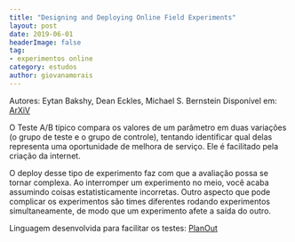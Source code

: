 ```yaml
---
title: "Designing and Deploying Online Field Experiments"
layout: post
date: 2019-06-01
headerImage: false
tag:
- experimentos online
category: estudos
author: giovanamorais
---
```


Autores: Eytan Bakshy, Dean Eckles, Michael S. Bernstein
Disponível em: [ArXiV](https://arxiv.org/pdf/1409.3174v1.pdf)


O Teste A/B típico compara os valores de um parâmetro em duas variações (o grupo de teste e o grupo
de controle), tentando identificar qual delas representa uma oportunidade de melhora de serviço.
Ele é facilitado pela criação da internet.

O deploy desse tipo de experimento faz com que a avaliação possa se tornar complexa. Ao interromper
um experimento no meio, você acaba assumindo coisas estatisticamente incorretas.
Outro aspecto que pode complicar os experimentos são times diferentes rodando experimentos
simultaneamente, de modo que um experimento afete a saída do outro.

Linguagem desenvolvida para facilitar os testes: [PlanOut](https://facebook.github.io/planout/)

